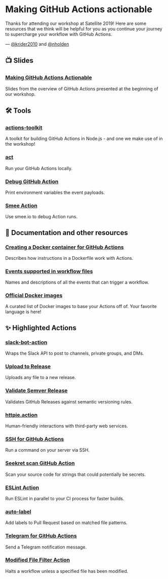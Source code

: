 # Making GitHub Actions actionable

Thanks for attending our workshop at Satellite 2019! Here are some resources that we think will be helpful for you as you continue your journey to supercharge your workflow with GitHub Actions.

— [@krider2010](https://github.com/krider2010) and [@nholden](https://github.com/nholden)

## 📺 Slides

### [Making GitHub Actions Actionable](https://drive.google.com/file/d/1pASwTZNCax0fyWS_QHPIPin4wS_Og679/view?usp=sharing)
Slides from the overview of GitHub Actions presented at the beginning of our workshop.

## 🛠 Tools

### [actions-toolkit](https://github.com/JasonEtco/actions-toolkit)
A toolkit for building GitHub Actions in Node.js - and one we make use of in the workshop!

### [act](https://github.com/nektos/act)
Run your GitHub Actions locally.

### [Debug GitHub Action](https://github.com/hmarr/debug-action)
Print environment variables the event payloads.

### [Smee Action](https://github.com/JasonEtco/smee-action)
Use smee.io to debug Action runs.

## 📖 Documentation and other resources

### [Creating a Docker container for GitHub Actions](https://developer.github.com/actions/creating-github-actions/creating-a-docker-container)
Describes how instructions in a Dockerfile work with Actions.

### [Events supported in workflow files](https://developer.github.com/actions/managing-workflows/workflow-configuration-options/#events-supported-in-workflow-files)
Names and descriptions of all the events that can trigger a workflow.

### [Official Docker images](https://hub.docker.com/search/?q=&type=image&image_filter=official)
A curated list of Docker images to base your Actions off of. Your favorite language is here!

## ✨ Highlighted Actions

### [slack-bot-action](https://github.com/krider2010/slack-bot-action)
Wraps the Slack API to post to channels, private groups, and DMs.

### [Upload to Release](https://github.com/JasonEtco/upload-to-release)
Uploads any file to a new release.

### [Validate Semver Release](https://github.com/JasonEtco/validate-semver-release)
Validates GitHub Releases against semantic versioning rules.

### [httpie.action](https://github.com/swinton/httpie.action)
Human-friendly interactions with third-party web services.

### [SSH for GitHub Actions](https://github.com/maddox/actions/tree/master/ssh)
Run a command on your server via SSH.

### [Seekret scan GitHub Action](https://github.com/cds-snc/github-actions/tree/master/seekret)
Scan your source code for strings that could potentially be secrets.

### [ESLint Action](https://github.com/gimenete/eslint-action)
Run ESLint in parallel to your CI process for faster builds.

### [auto-label](https://github.com/banyan/auto-label)
Add labels to Pull Request based on matched file patterns.

### [Telegram for GitHub Actions](https://github.com/appleboy/telegram-action)
Send a Telegram notification message.

### [Modified File Filter Action](https://github.com/nholden/modified-file-filter-action)
Halts a workflow unless a specified file has been modified.
